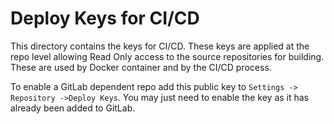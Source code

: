 # Deploy Keys for CI/CD

This directory contains the keys for CI/CD.  These
keys are applied at the repo level allowing Read Only access
to the source repositories for building.  These are used by
Docker container and by the CI/CD process.

To enable a GitLab dependent repo add this public key to 
`Settings -> Repository ->Deploy Keys`.  You may just need
to enable the key as it has already been added to GitLab.